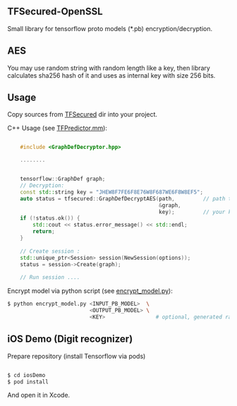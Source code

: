## TFSecured-OpenSSL

Small library for tensorflow proto models (*.pb) encryption/decryption.

## AES

You may use random string with random length like a key, then library calculates sha256 hash of it and uses as internal key with size 256 bits.

## Usage 

Copy sources from [TFSecured](https://github.com/dneprDroid/TFSecured/tree/master/TFSecured) dir into your project.
 
C++ Usage (see [TFPredictor.mm](https://github.com/dneprDroid/TFSecured/blob/master/iosDemo/TFSecured-iOS/tf/predict/TFPredictor.mm)):

```cpp

    #include <GraphDefDecryptor.hpp>

    ........


    tensorflow::GraphDef graph;
    // Decryption: 
    const std::string key = "JHEW8F7FE6F8E76W8F687WE6F8W8EF5";
    auto status = tfsecured::GraphDefDecryptAES(path,         // path to *.pb file (frozen graph)
                                                &graph,
                                                key);         // your key
    if (!status.ok()) {
        std::cout << status.error_message() << std::endl;
        return;
    }
    
    // Create session :
    std::unique_ptr<Session> session(NewSession(options));
    status = session->Create(graph);
    
    // Run session ....
```


Encrypt model via python script (see [encrypt_model.py](https://github.com/dneprDroid/TFSecured/blob/master/python/encrypt_model.py)):

```bash
$ python encrypt_model.py <INPUT_PB_MODEL>  \
                          <OUTPUT_PB_MODEL> \  
                          <KEY>                # optional, generated randomly by script 

```


## iOS Demo (Digit recognizer)

Prepare repository (install Tensorflow via pods)

```bash

$ cd iosDemo
$ pod install 

``` 
And open it in Xcode.
